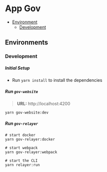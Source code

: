 # App Gov

- [Environment](#environments)
  - [Development](#development)

## Environments

### Development

##### Initial Setup

- Run `yarn install` to install the dependencies

##### Run `gov-website`

> **URL:** http://localhost:4200

```
yarn gov-website:dev
```

##### Run `gov-relayer`

```
# start docker
yarn gov-relayer:docker

# start webpack
yarn gov-relayer:webpack

# start the CLI
yarn relayer:run
```
